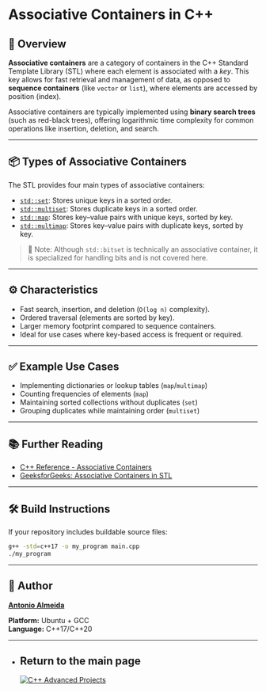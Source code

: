 # Associative Containers in C++

## 🧾 Overview

**Associative containers** are a category of containers in the C++ Standard Template Library (STL) where each element is associated with a *key*. This key allows for fast retrieval and management of data, as opposed to **sequence containers** (like `vector` or `list`), where elements are accessed by position (index).

Associative containers are typically implemented using **binary search trees** (such as red-black trees), offering logarithmic time complexity for common operations like insertion, deletion, and search.

---

## 📦 Types of Associative Containers

The STL provides four main types of associative containers:

- [`std::set`](https://en.cppreference.com/w/cpp/container/set): Stores unique keys in a sorted order.
- [`std::multiset`](https://en.cppreference.com/w/cpp/container/multiset): Stores duplicate keys in a sorted order.
- [`std::map`](https://en.cppreference.com/w/cpp/container/map): Stores key–value pairs with unique keys, sorted by key.
- [`std::multimap`](https://en.cppreference.com/w/cpp/container/multimap): Stores key–value pairs with duplicate keys, sorted by key.

> 🔎 Note: Although `std::bitset` is technically an associative container, it is specialized for handling bits and is not covered here.

---

## ⚙️ Characteristics

- Fast search, insertion, and deletion (`O(log n)` complexity).
- Ordered traversal (elements are sorted by key).
- Larger memory footprint compared to sequence containers.
- Ideal for use cases where key-based access is frequent or required.

---

## ✅ Example Use Cases

- Implementing dictionaries or lookup tables (`map`/`multimap`)
- Counting frequencies of elements (`map`)
- Maintaining sorted collections without duplicates (`set`)
- Grouping duplicates while maintaining order (`multiset`)

---

## 📚 Further Reading

- [C++ Reference - Associative Containers](https://en.cppreference.com/w/cpp/container)
- [GeeksforGeeks: Associative Containers in STL](https://www.geeksforgeeks.org/associative-containers-the-c-standard-template-library-stl/)

---

## 🛠️ Build Instructions

If your repository includes buildable source files:
```bash
g++ -std=c++17 -o my_program main.cpp
./my_program

```
---

## 👤 Author
**[Antonio Almeida](https://alfecjo.github.io/)**

**Platform:** Ubuntu + GCC  
**Language:** C++17/C++20  

---

- ## Return to the main page
  [![C++ Advanced Projects](https://img.shields.io/badge/C++_Advanced-000000?style=for-the-badge&logo=github&logoColor=white)](https://github.com/alfecjo/Cplus_plus_Advanced/tree/main)


